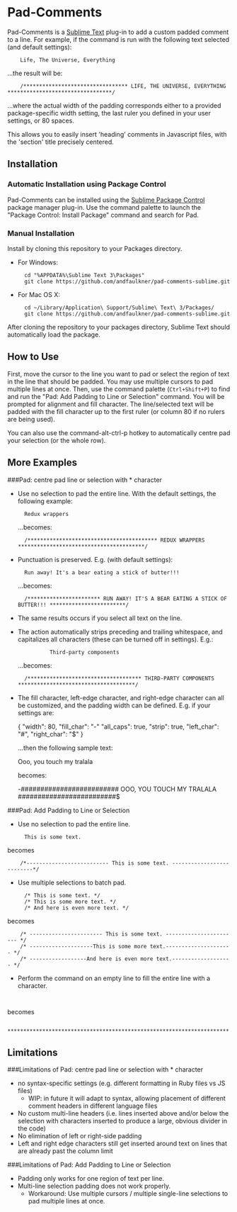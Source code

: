 Pad-Comments
============

Pad-Comments is a [Sublime Text](http://www.sublimetext.com/) plug-in to add a custom padded
comment to a line. For example, if the command is run with the following text selected (and
default settings):

        Life, The Universe, Everything

...the result will be:


        /********************************* LIFE, THE UNIVERSE, EVERYTHING *********************************/

...where the actual width of the padding corresponds either to a provided package-specific width
setting, the last ruler you defined in your user settings, or 80 spaces.

This allows you to easily insert 'heading' comments in Javascript files, with the 'section' title
precisely centered.

Installation
------------

### Automatic Installation using Package Control

Pad-Comments can be installed using the [Sublime Package Control](http://wbond.net/sublime_packages/package_control) package manager plug-in. Use the command palette to launch the "Package Control: Install Package" command and search for Pad.

### Manual Installation

Install by cloning this repository to your Packages directory.

* For Windows:

        cd "%APPDATA%\Sublime Text 3\Packages"
        git clone https://github.com/andfaulkner/pad-comments-sublime.git

* For Mac OS X:

        cd ~/Library/Application\ Support/Sublime\ Text\ 3/Packages/
        git clone https://github.com/andfaulkner/pad-comments-sublime.git

After cloning the repository to your packages directory, Sublime Text should
automatically load the package.

How to Use
----------

First, move the cursor to the line you want to pad or select the region of text
in the line that should be padded. You may use multiple cursors to pad multiple
lines at once. Then, use the command palette (`Ctrl+Shift+P`) to find and run
the "Pad: Add Padding to Line or Selection" command. You will
be prompted for alignment and fill character. The line/selected text will be
padded with the fill character up to the first ruler (or column 80 if no rulers
are being used).

You can also use the command-alt-ctrl-p hotkey to automatically centre pad your
selection (or the whole row).

More Examples
-------------

###Pad: centre pad line or selection with * character

* Use no selection to pad the entire line. With the default settings, the following example: 

        Redux wrappers

  ...becomes:

        /***************************************** REDUX WRAPPERS ****************************************/

* Punctuation is preserved. E.g. (with default settings):

        Run away! It's a bear eating a stick of butter!!!

  ...becomes:

        /*********************** RUN AWAY! IT'S A BEAR EATING A STICK OF BUTTER!!! ************************/


* The same results occurs if you select all text on the line.

* The action automatically strips preceding and trailing whitespace, and capitalizes all characters (these can be turned off in settings). E.g.:

                Third-party components

  ...becomes:

        /************************************ THIRD-PARTY COMPONENTS *************************************/


* The fill character, left-edge character, and right-edge character can all be customized, and the padding width can be defined. E.g. if your settings are:

    {
        "width": 80,
        "fill_char": "-"
        "all_caps": true,
        "strip": true,
        "left_char": "#",
        "right_char": "$"
    }

  ...then the following sample text:

    Ooo, you touch my tralala

  becomes:

    -######################### OOO, YOU TOUCH MY TRALALA #########################$

###Pad: Add Padding to Line or Selection

* Use no selection to pad the entire line.

        This is some text.

 becomes

        /*-------------------------- This is some text. --------------------------*/

* Use multiple selections to batch pad.

        /* This is some text. */
        /* This is some more text. */
        /* And here is even more text. */

 becomes

        /* ----------------------- This is some text. ----------------------- */
        /* --------------------This is some more text.--------------------- */
        /* ------------------And here is even more text.------------------- */

* Perform the command on an empty line to fill the entire line with a character.

 ` `

 becomes

        **********************************************************************

Limitations
-----------
###Limitations of Pad: centre pad line or selection with * character
* no syntax-specific settings (e.g. different formatting in Ruby files vs JS files)
    * WIP: in future it will adapt to syntax, allowing placement of different comment headers in
      different language files
* No custom multi-line headers (i.e. lines inserted above and/or below the selection with
  characters inserted to produce a large, obvious divider in the code)
* No elimination of left or right-side padding
* Left and right edge characters still get inserted around text on lines that are already past
  the column limit

###Limitations of Pad: Add Padding to Line or Selection
* Padding only works for one region of text per line.
* Multi-line selection padding does not work properly.
  * Workaround: Use multiple cursors / multiple single-line selections to pad
    multiple lines at once.

